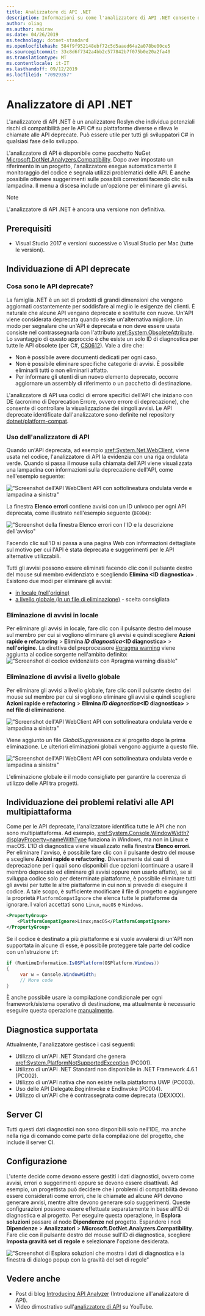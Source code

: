 ```yaml
---
title: Analizzatore di API .NET
description: Informazioni su come l'analizzatore di API .NET consente di rilevare API deprecate e problemi di compatibilità della piattaforma.
author: oliag
ms.author: mairaw
ms.date: 04/26/2019
ms.technology: dotnet-standard
ms.openlocfilehash: 584f9f952148ebf72c5d5aaed64a2a078be00ce5
ms.sourcegitcommit: 33c8d6f7342a4bb2c577842b7f075b0e20a2fa40
ms.translationtype: MT
ms.contentlocale: it-IT
ms.lasthandoff: 09/12/2019
ms.locfileid: "70929357"
---
```

# <a name="net-api-analyzer"></a>Analizzatore di API .NET

L'analizzatore di API .NET è un analizzatore Roslyn che individua potenziali rischi di compatibilità per le API C# su piattaforme diverse e rileva le chiamate alle API deprecate. Può essere utile per tutti gli sviluppatori C# in qualsiasi fase dello sviluppo.

L'analizzatore di API è disponibile come pacchetto NuGet [Microsoft.DotNet.Analyzers.Compatibility](https://www.nuget.org/packages/Microsoft.DotNet.Analyzers.Compatibility/). Dopo aver impostato un riferimento in un progetto, l'analizzatore esegue automaticamente il monitoraggio del codice e segnala utilizzi problematici delle API. È anche possibile ottenere suggerimenti sulle possibili correzioni facendo clic sulla lampadina. Il menu a discesa include un'opzione per eliminare gli avvisi.

> [!NOTE]
> L'analizzatore di API .NET è ancora una versione non definitiva.

## <a name="prerequisites"></a>Prerequisiti

- Visual Studio 2017 e versioni successive o Visual Studio per Mac (tutte le versioni).

## <a name="discovering-deprecated-apis"></a>Individuazione di API deprecate

### <a name="what-are-deprecated-apis"></a>Cosa sono le API deprecate?

La famiglia .NET è un set di prodotti di grandi dimensioni che vengono aggiornati costantemente per soddisfare al meglio le esigenze dei clienti. È naturale che alcune API vengano deprecate e sostituite con nuove. Un'API viene considerata deprecata quando esiste un'alternativa migliore. Un modo per segnalare che un'API è deprecata e non deve essere usata consiste nel contrassegnarla con l'attributo <xref:System.ObsoleteAttribute>. Lo svantaggio di questo approccio è che esiste un solo ID di diagnostica per tutte le API obsolete (per C#, [CS0612](../../csharp/misc/cs0612.md)). Vale a dire che:

- Non è possibile avere documenti dedicati per ogni caso.
- Non è possibile eliminare specifiche categorie di avvisi. È possibile eliminarli tutti o non eliminarli affatto.
- Per informare gli utenti di un nuovo elemento deprecato, occorre aggiornare un assembly di riferimento o un pacchetto di destinazione.

L'analizzatore di API usa codici di errore specifici dell'API che iniziano con DE (acronimo di Deprecation Errore, ovvero errore di deprecazione), che consente di controllare la visualizzazione dei singoli avvisi. Le API deprecate identificate dall'analizzatore sono definite nel repository [dotnet/platform-compat](https://github.com/dotnet/platform-compat).

### <a name="using-the-api-analyzer"></a>Uso dell'analizzatore di API

Quando un'API deprecata, ad esempio <xref:System.Net.WebClient>, viene usata nel codice, l'analizzatore di API la evidenzia con una riga ondulata verde. Quando si passa il mouse sulla chiamata dell'API viene visualizzata una lampadina con informazioni sulla deprecazione dell'API, come nell'esempio seguente:

!["Screenshot dell'API WebClient API con sottolineatura ondulata verde e lampadina a sinistra"](media/api-analyzer/green-squiggle.jpg)

La finestra **Elenco errori** contiene avvisi con un ID univoco per ogni API deprecata, come illustrato nell'esempio seguente (`DE004`): 

!["Screenshot della finestra Elenco errori con l'ID e la descrizione dell'avviso"](media/api-analyzer/warnings-id-and-descriptions.jpg "Finestra Elenco errori che include gli avvisi.")

Facendo clic sull'ID si passa a una pagina Web con informazioni dettagliate sul motivo per cui l'API è stata deprecata e suggerimenti per le API alternative utilizzabili.

Tutti gli avvisi possono essere eliminati facendo clic con il pulsante destro del mouse sul membro evidenziato e scegliendo **Elimina \<ID diagnostica>** . Esistono due modi per eliminare gli avvisi: 

- [in locale (nell'origine)](#suppressing-warnings-locally)
- [a livello globale (in un file di eliminazione)](#suppressing-warnings-globally) - scelta consigliata

### <a name="suppressing-warnings-locally"></a>Eliminazione di avvisi in locale

Per eliminare gli avvisi in locale, fare clic con il pulsante destro del mouse sul membro per cui si vogliono eliminare gli avvisi e quindi scegliere **Azioni rapide e refactoring** > **Elimina *ID diagnostica*\<ID diagnostica>**  > **nell'origine**. La direttiva del preprocessore [#pragma warning](../../csharp/language-reference/preprocessor-directives/preprocessor-pragma-warning.md) viene aggiunta al codice sorgente nell'ambito definito: !["Screenshot di codice evidenziato con #pragma warning disable"](media/api-analyzer/suppress-in-source.jpg)

### <a name="suppressing-warnings-globally"></a>Eliminazione di avvisi a livello globale

Per eliminare gli avvisi a livello globale, fare clic con il pulsante destro del mouse sul membro per cui si vogliono eliminare gli avvisi e quindi scegliere **Azioni rapide e refactoring** > **Elimina *ID diagnostica*\<ID diagnostica>**  > **nel file di eliminazione**.

!["Screenshot dell'API WebClient API con sottolineatura ondulata verde e lampadina a sinistra"](media/api-analyzer/suppress-in-sup-file.jpg)

Viene aggiunto un file *GlobalSuppressions.cs* al progetto dopo la prima eliminazione. Le ulteriori eliminazioni globali vengono aggiunte a questo file.

!["Screenshot dell'API WebClient API con sottolineatura ondulata verde e lampadina a sinistra"](media/api-analyzer/suppression-file.jpg)

L'eliminazione globale è il modo consigliato per garantire la coerenza di utilizzo delle API tra progetti.

## <a name="discovering-cross-platform-issues"></a>Individuazione dei problemi relativi alle API multipiattaforma

Come per le API deprecate, l'analizzatore identifica tutte le API che non sono multipiattaforma. Ad esempio, <xref:System.Console.WindowWidth?displayProperty=nameWithType> funziona in Windows, ma non in Linux e macOS. L'ID di diagnostica viene visualizzato nella finestra **Elenco errori**. Per eliminare l'avviso, è possibile fare clic con il pulsante destro del mouse e scegliere **Azioni rapide e refactoring**. Diversamente dai casi di deprecazione per i quali sono disponibili due opzioni (continuare a usare il membro deprecato ed eliminare gli avvisi oppure non usarlo affatto), se si sviluppa codice solo per determinate piattaforme, è possibile eliminare tutti gli avvisi per tutte le altre piattaforme in cui non si prevede di eseguire il codice. A tale scopo, è sufficiente modificare il file di progetto e aggiungere la proprietà `PlatformCompatIgnore` che elenca tutte le piattaforme da ignorare. I valori accettati sono `Linux`, `macOS` e `Windows`.

```xml
<PropertyGroup>
    <PlatformCompatIgnore>Linux;macOS</PlatformCompatIgnore>
</PropertyGroup>
```

Se il codice è destinato a più piattaforme e si vuole avvalersi di un'API non supportata in alcune di esse, è possibile proteggere tale parte del codice con un'istruzione `if`:

```csharp
if (RuntimeInformation.IsOSPlatform(OSPlatform.Windows))
{
     var w = Console.WindowWidth;
     // More code
}
```

È anche possibile usare la compilazione condizionale per ogni framework/sistema operativo di destinazione, ma attualmente è necessario eseguire questa operazione [manualmente](../frameworks.md#how-to-specify-target-frameworks).

## <a name="supported-diagnostics"></a>Diagnostica supportata

Attualmente, l'analizzatore gestisce i casi seguenti:

- Utilizzo di un'API .NET Standard che genera <xref:System.PlatformNotSupportedException> (PC001).
- Utilizzo di un'API .NET Standard non disponibile in .NET Framework 4.6.1 (PC002).
- Utilizzo di un'API nativa che non esiste nella piattaforma UWP (PC003).
- Uso delle API Delegate.BeginInvoke e EndInvoke (PC004).
- Utilizzo di un'API che è contrassegnata come deprecata (DEXXXX).

## <a name="ci-machine"></a>Server CI

Tutti questi dati diagnostici non sono disponibili solo nell'IDE, ma anche nella riga di comando come parte della compilazione del progetto, che include il server CI.

## <a name="configuration"></a>Configurazione

L'utente decide come devono essere gestiti i dati diagnostici, ovvero come avvisi, errori o suggerimenti oppure se devono essere disattivati. Ad esempio, un progettista può decidere che i problemi di compatibilità devono essere considerati come errori, che le chiamate ad alcune API devono generare avvisi, mentre altre devono generare solo suggerimenti. Queste configurazioni possono essere effettuate separatamente in base all'ID di diagnostica e al progetto. Per eseguire questa operazione, in **Esplora soluzioni** passare al nodo **Dipendenze** nel progetto. Espandere i nodi **Dipendenze** > **Analizzatori** > **Microsoft.DotNet.Analyzers.Compatibility**. Fare clic con il pulsante destro del mouse sull'ID di diagnostica, scegliere **Imposta gravità set di regole** e selezionare l'opzione desiderata.

!["Screenshot di Esplora soluzioni che mostra i dati di diagnostica e la finestra di dialogo popup con la gravità del set di regole"](media/api-analyzer/disable-notifications.jpg)

## <a name="see-also"></a>Vedere anche

- Post di blog [Introducing API Analyzer](https://devblogs.microsoft.com/dotnet/introducing-api-analyzer/) (Introduzione all'analizzatore di API).
- Video dimostrativo sull'[analizzatore di API](https://youtu.be/eeBEahYXGd0) su YouTube.
